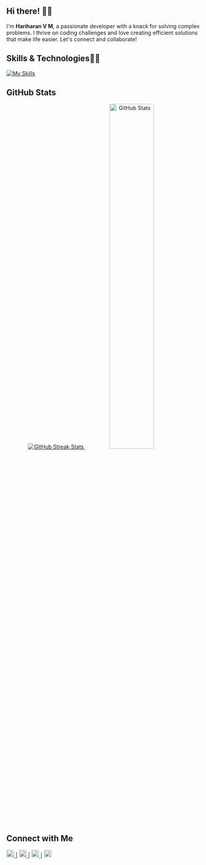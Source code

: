 ## Hi there! 👋✨
I'm **Hariharan V M**, a passionate developer with a knack for solving complex problems. I thrive on coding challenges and love creating efficient solutions that make life easier. Let's connect and collaborate!
## Skills & Technologies🧑‍💻


[![My Skills](https://skillicons.dev/icons?i=java,c,py,nextjs,js,html,css&perline=8)](https://skillicons.dev)

## GitHub Stats
<div align="center">
<a href="https://git.io/streak-stats">
  <img src="https://streak-stats.demolab.com?user=hariharan1009&theme=radical&hide_border=true" alt="GitHub Streak Stats">
</a>
  <img src="https://github-readme-stats.vercel.app/api?username=hariharan1009&show_icons=true&theme=radical&hide_border=true" alt="GitHub Stats" width="48%" />
  <a href="https://github.com/hariharan1009/github-readme-stats">
    
  </a>

</div>

## Connect with Me
<a href="https://leetcode.com/u/hari10haran/" target="_blank" rel="noopener noreferrer">
  <img src="https://upload.wikimedia.org/wikipedia/commons/1/19/LeetCode_logo_black.png" alt="LeetCode" width="20" /> 
</a> | 
<a href="https://www.linkedin.com/in/hari-haran-10sep2004/" target="_blank" rel="noopener noreferrer">
  <img src="https://upload.wikimedia.org/wikipedia/commons/c/ca/LinkedIn_logo_initials.png" alt="LinkedIn" width="20" /> 
</a> | 
<a href="https://www.instagram.com/fan__of__life/" target="_blank" rel="noopener noreferrer">
  <img src="https://upload.wikimedia.org/wikipedia/commons/a/a5/Instagram_icon.png" alt="Instagram" width="20" /> 
</a> | 
<a href="https://wa.me/8946020893" target="_blank" rel="noopener noreferrer">
  <img src="https://upload.wikimedia.org/wikipedia/commons/6/6b/WhatsApp.svg" alt="WhatsApp" width="20" /> 
</a>
